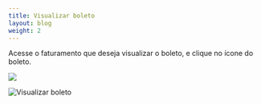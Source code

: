 ```yaml
---
title: Visualizar boleto
layout: blog
weight: 2
---
```

Acesse o faturamento que deseja visualizar o boleto, e clique no ícone do boleto.

![](/images/uploads/tenor.gif)

![Visualizar boleto](/images/uploads/tela-visualizar-boleto.png "Visualizar boleto")